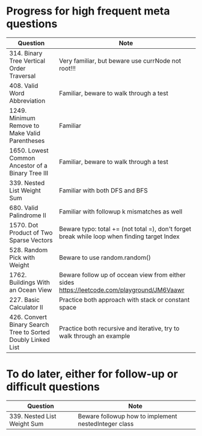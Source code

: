 # Progress for high frequent meta questions
| Question                | Note                         
| ------------------------| ------------------------------ 
| 314. Binary Tree Vertical Order Traversal | Very familiar, but beware use currNode not root!!!
| 408. Valid Word Abbreviation | Familiar, beware to walk through a test
| 1249. Minimum Remove to Make Valid Parentheses | Familiar
| 1650. Lowest Common Ancestor of a Binary Tree III | Familiar, beware to walk through a test
| 339. Nested List Weight Sum | Familiar with both DFS and BFS
| 680. Valid Palindrome II | Familiar with followup k mismatches as well
| 1570. Dot Product of Two Sparse Vectors | Beware typo: total += (not total =), don't forget break while loop when finding target Index
| 528. Random Pick with Weight | Beware to use random.random()
| 1762. Buildings With an Ocean View | Beware follow up of occean view from either sides https://leetcode.com/playground/JM6Vaawr
| 227. Basic Calculator II | Practice both approach with stack or constant space
| 426. Convert Binary Search Tree to Sorted Doubly Linked List | Practice both recursive and iterative, try to walk through an example

# To do later, either for follow-up or difficult questions
| Question                | Note                         
| ------------------------| ------------------------------ 
| 339. Nested List Weight Sum | Beware followup how to implement nestedInteger class
